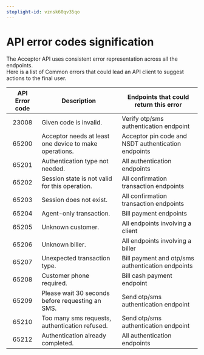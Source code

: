 ```yaml
---
stoplight-id: vznsk60qv35qo
---
```


# API error codes signification

The Acceptor API uses consistent error representation across all the endpoints.  
Here is a list of Common errors that could lead an API client to suggest actions to the final user.

| API Error code | Description | Endpoints that could return this error |
|:---:|---|---|
| 23008 | Given code is invalid. | Verify otp/sms authentication endpoint |
| 65200 | Acceptor needs at least one device to make operations. | Acceptor pin code and NSDT authentication endpoints |
| 65201 | Authentication type not needed. | All authentication endpoints |
| 65202 | Session state is not valid for this operation. | All confirmation transaction endpoints |
| 65203 | Session does not exist. |  All confirmation transaction endpoints  |
| 65204 | Agent-only transaction. | Bill payment endpoints |
| 65205 | Unknown customer. | All endpoints involving a client |
| 65206 | Unknown biller. | All endpoints involving a biller |
| 65207 | Unexpected transaction type. | Bill payment and otp/sms authentication endpoints |
| 65208 | Customer phone required. | Bill cash payment endpoint |
| 65209 | Please wait 30 seconds before requesting an SMS. | Send otp/sms authentication endpoint |
| 65210 | Too many sms requests, authentication refused. | Send otp/sms authentication endpoint |
| 65212 | Authentication already completed. | All authentication endpoints |
